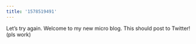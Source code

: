 ```yaml
---
title: '1578519491'
---
```


Let’s try again. Welcome to my new micro blog. This should post to Twitter! (pls work)
